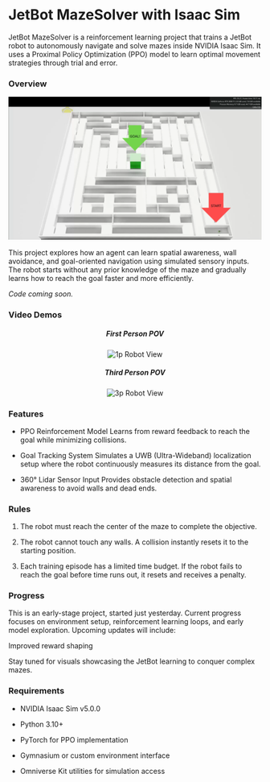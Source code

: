 # JetBot MazeSolver with Isaac Sim

JetBot MazeSolver is a reinforcement learning project that trains a JetBot robot to autonomously navigate and solve mazes inside NVIDIA Isaac Sim.
It uses a Proximal Policy Optimization (PPO) model to learn optimal movement strategies through trial and error.

### Overview

![Top Down  Maze View](./demos/mazeview.png)


This project explores how an agent can learn spatial awareness, wall avoidance, and goal-oriented navigation using simulated sensory inputs. The robot starts without any prior knowledge of the maze and gradually learns how to reach the goal faster and more efficiently.

*Code coming soon.*

### Video Demos

<h5 align="center">First Person POV</h5>
<p align="center">
  <img src="./demos/firstpersonview.gif" alt="1p Robot View" width="640">
</p>

<h5 align="center">Third Person POV</h5>
<p align="center">
  <img src="./demos/thirdpersonview.gif" alt="3p Robot View" width="640">
</p>

### Features

- PPO Reinforcement Model
Learns from reward feedback to reach the goal while minimizing collisions.

- Goal Tracking System
Simulates a UWB (Ultra-Wideband) localization setup where the robot continuously measures its distance from the goal.

- 360° Lidar Sensor Input
Provides obstacle detection and spatial awareness to avoid walls and dead ends.

### Rules

1. The robot must reach the center of the maze to complete the objective.

2. The robot cannot touch any walls. A collision instantly resets it to the starting position.

3. Each training episode has a limited time budget. If the robot fails to reach the goal before time runs out, it resets and receives a penalty.

### Progress

This is an early-stage project, started just yesterday.
Current progress focuses on environment setup, reinforcement learning loops, and early model exploration.
Upcoming updates will include:

Improved reward shaping

Stay tuned for visuals showcasing the JetBot learning to conquer complex mazes.

### Requirements

- NVIDIA Isaac Sim v5.0.0

- Python 3.10+

- PyTorch for PPO implementation

- Gymnasium or custom environment interface

- Omniverse Kit utilities for simulation access